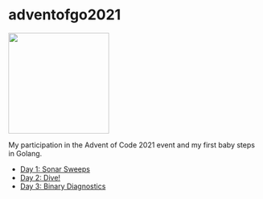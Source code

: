 # adventofgo2021

<img src="https://cdn.golang.christmas/images/golang-2.svg" width="200">

My participation in the Advent of Code 2021 event and my first baby steps in Golang.

- [Day 1: Sonar Sweeps](cmd/day1)
- [Day 2: Dive!](cmd/day2)
- [Day 3: Binary Diagnostics](cmd/day3)